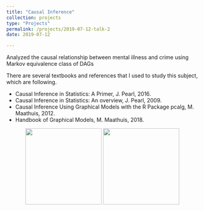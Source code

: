 ```yaml
---
title: "Causal Inference"
collection: projects
type: "Projects"
permalink: /projects/2019-07-12-talk-2
date: 2019-07-12

---
```


Analyzed the causal relationship between mental illness and crime using Markov equivalence class of DAGs  


There are several textbooks and references that I used to study this subject, which are following.
* Causal Inference in Statistics: A Primer, J. Pearl, 2016.  
* Causal Inference in Statistics: An overview, J. Pearl, 2009.  
* Causal Inference Using Graphical Models with the R Package pcalg, M. Maathuis, 2012.  
* Handbook of Graphical Models, M. Maathuis, 2018.  

<p align="center">

  <img src="http://austinyi.github.io/images/primer.jpg" style="width:200px;"/>
          
  <img src="http://austinyi.github.io/images/graphical.jpg" style="width:200px;"/>

</p>
